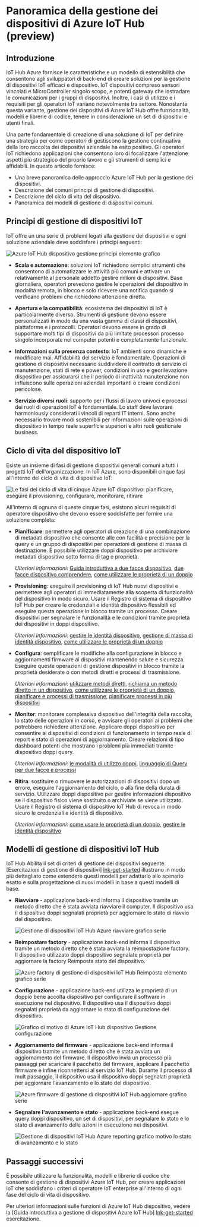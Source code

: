 <properties
 pageTitle="Panoramica della gestione di dispositivi IoT Hub | Microsoft Azure"
 description="In questo articolo viene fornita una panoramica di gestione dei dispositivi in Azure IoT Hub: enterprise ciclo di vita del dispositivo, riavviare il computer, reimpostare factory, aggiornamento del firmware, configurazione, due facce dispositivo, query, processi"
 services="iot-hub"
 documentationCenter=""
 authors="bzurcher"
 manager="timlt"
 editor=""/>

<tags
 ms.service="iot-hub"
 ms.devlang="na"
 ms.topic="get-started-article"
 ms.tgt_pltfrm="na"
 ms.workload="na"
 ms.date="10/03/2016"
 ms.author="bzurcher"/>

# <a name="overview-of-azure-iot-hub-device-management-preview"></a>Panoramica della gestione dei dispositivi di Azure IoT Hub (preview)

## <a name="introduction"></a>Introduzione

IoT Hub Azure fornisce le caratteristiche e un modello di estensibilità che consentono agli sviluppatori di back-end di creare soluzioni per la gestione di dispositivi IoT efficaci e dispositivo. IoT dispositivi compreso sensori vincolati e MicroController singolo scopo, e potenti gateway che instradare le comunicazioni per i gruppi di dispositivi.  Inoltre, i casi di utilizzo e i requisiti per gli operatori IoT variano notevolmente tra settore.  Nonostante questa variante, gestione dei dispositivi di Azure IoT Hub offre funzionalità, modelli e librerie di codice, tenere in considerazione un set di dispositivi e utenti finali.

Una parte fondamentale di creazione di una soluzione di IoT per definire una strategia per come operatori di gestiscono la gestione continuativa della loro raccolta dei dispositivi aziendale ha esito positivo. Gli operatori IoT richiedono applicazioni che consentono loro di focalizzare l'attenzione aspetti più strategico del proprio lavoro e gli strumenti di semplici e affidabili. In questo articolo fornisce:

- Una breve panoramica delle approccio Azure IoT Hub per la gestione dei dispositivi.
- Descrizione del comuni principi di gestione di dispositivi.
- Descrizione del ciclo di vita del dispositivo.
- Panoramica dei modelli di gestione di dispositivi comuni.

## <a name="iot-device-management-principles"></a>Principi di gestione di dispositivi IoT

IoT offre un una serie di problemi legati alla gestione dei dispositivi e ogni soluzione aziendale deve soddisfare i principi seguenti:

![Azure IoT Hub dispositivo gestione principi elemento grafico][img-dm_principles]

- **Scala e automazione**: soluzioni IoT richiedono semplici strumenti che consentono di automatizzare le attività più comuni e attivare un relativamente al personale addetto gestire milioni di dispositivi. Base giornaliera, operatori prevedono gestire le operazioni del dispositivo in modalità remota, in blocco e solo ricevere una notifica quando si verificano problemi che richiedono attenzione diretta.

- **Apertura e la compatibilità**: ecosistema dei dispositivi di IoT è particolarmente diverso. Strumenti di gestione devono essere personalizzati in modo da una vasta gamma di classi di dispositivi, piattaforme e i protocolli. Operatori devono essere in grado di supportare molti tipi di dispositivi da più limitate processori processo singolo incorporate nel computer potenti e completamente funzionale.

- **Informazioni sulla presenza contesto**: IoT ambienti sono dinamiche e modificare mai. Affidabilità del servizio è fondamentale. Operazioni di gestione di dispositivi necessario suddividere il contratto di servizio di manutenzione, stati di rete e power, condizioni in uso e georilevazione dispositivo per assicurarsi che il periodo di inattività manutenzione non influiscono sulle operazioni aziendali importanti o creare condizioni pericolose.

- **Servizio diversi ruoli**: supporto per i flussi di lavoro univoci e processi dei ruoli di operazioni IoT è fondamentale. Lo staff deve lavorare harmoniously considerati i vincoli di reparti IT interni.  Sono anche necessario trovare modi sostenibili per informazioni sulle operazioni di dispositivo in tempo reale superficie superiori e altri ruoli gestionale business.

## <a name="iot-device-lifecycle"></a>Ciclo di vita del dispositivo IoT

Esiste un insieme di fasi di gestione dispositivi generali comuni a tutti i progetti IoT dell'organizzazione. In IoT Azure, sono disponibili cinque fasi all'interno del ciclo di vita di dispositivo IoT:

![Le fasi del ciclo di vita di cinque Azure IoT dispositivo: pianificare, eseguire il provisioning, configurare, monitorare, ritirare][img-device_lifecycle]

All'interno di ognuna di queste cinque fasi, esistono alcuni requisiti di operatore dispositivo che devono essere soddisfatte per fornire una soluzione completa:

- **Pianificare**: permettere agli operatori di creazione di una combinazione di metadati dispositivo che consente alle con facilità e precisione per la query e un gruppo di dispositivi per operazioni di gestione di massa di destinazione. È possibile utilizzare doppi dispositivo per archiviare metadati dispositivo sotto forma di tag e proprietà.

    *Ulteriori informazioni*: [Guida introduttiva a due facce dispositivo][lnk-twins-getstarted], [due facce dispositivo comprendere][lnk-twins-devguide], [come utilizzare le proprietà di un doppio][lnk-twin-properties]

- **Provisioning**: eseguire il provisioning di IoT Hub nuovi dispositivi e permettere agli operatori di immediatamente alla scoperta di funzionalità del dispositivo in modo sicuro.  Usare il Registro di sistema di dispositivo IoT Hub per creare le credenziali e identità dispositivo flessibili ed eseguire questa operazione in blocco tramite un processo. Creare dispositivi per segnalare le funzionalità e le condizioni tramite proprietà dei dispositivi in doppi dispositivo.

    *Ulteriori informazioni*: [gestire le identità dispositivo][lnk-identity-registry], [gestione di massa di identità dispositivo][lnk-bulk-identity], [come utilizzare le proprietà di un doppio][lnk-twin-properties]

- **Configura**: semplificare le modifiche alla configurazione in blocco e aggiornamenti firmware ai dispositivi mantenendo salute e sicurezza. Eseguire queste operazioni di gestione dispositivi in blocco tramite la proprietà desiderate o con metodi diretti e processi di trasmissione.

    *Ulteriori informazioni*: [utilizzare metodi diretti][lnk-c2d-methods], [richiama un metodo diretto in un dispositivo][lnk-methods-devguide], [come utilizzare le proprietà di un doppio][lnk-twin-properties], [pianificare e processi di trasmissione][lnk-jobs], [pianificare processi in più dispositivi][lnk-jobs-devguide]

- **Monitor**: monitorare complessiva dispositivo dell'integrità della raccolta, lo stato delle operazioni in corso, e avvisare gli operatori ai problemi che potrebbero richiedere attenzione.  Applicare doppi dispositivo per consentire ai dispositivi di condizioni di funzionamento in tempo reale di report e stato di operazioni di aggiornamento. Creare relazioni di tipo dashboard potenti che mostrano i problemi più immediati tramite dispositivo doppi query.

    *Ulteriori informazioni*: [le modalità di utilizzo doppi][lnk-twin-properties], [linguaggio di Query per due facce e processi][lnk-query-language]

- **Ritira**: sostituire o rimuovere le autorizzazioni di dispositivi dopo un errore, eseguire l'aggiornamento del ciclo, o alla fine della durata di servizio.  Utilizzare doppi dispositivo per gestire informazioni dispositivo se il dispositivo fisico viene sostituito o archiviate se viene utilizzato. Usare il Registro di sistema di dispositivo IoT Hub di revoca in modo sicuro le credenziali e identità di dispositivo.

    *Ulteriori informazioni*: [come usare le proprietà di un doppio][lnk-twin-properties], [gestire le identità dispositivo][lnk-identity-registry]

## <a name="iot-hub-device-management-patterns"></a>Modelli di gestione di dispositivi IoT Hub

IoT Hub Abilita il set di criteri di gestione dei dispositivi seguente.  [Esercitazioni di gestione di dispositivi] [ lnk-get-started] illustrano in modo più dettagliato come estendere questi modelli per adattarlo allo scenario esatto e sulla progettazione di nuovi modelli in base a questi modelli di base.

- **Riavviare** - applicazione back-end informa il dispositivo tramite un metodo diretto che è stata avviata riavviare il computer.  Il dispositivo usa il dispositivo doppi segnalati proprietà per aggiornare lo stato di riavvio del dispositivo.

    ![Gestione di dispositivi IoT Hub Azure riavviare grafico serie][img-reboot_pattern]

- **Reimpostare factory** - applicazione back-end informa il dispositivo tramite un metodo diretto che è stata avviata la reimpostazione factory.  Il dispositivo utilizzato doppi dispositivo segnalate proprietà per aggiornare la factory Reimposta stato del dispositivo.

    ![Azure factory di gestione di dispositivi IoT Hub Reimposta elemento grafico serie][img-facreset_pattern]

- **Configurazione** - applicazione back-end utilizza le proprietà di un doppio bene accolta dispositivo per configurare il software in esecuzione nel dispositivo.  Il dispositivo usa il dispositivo doppi segnalati proprietà da aggiornare lo stato di configurazione del dispositivo.

    ![Grafico di motivo di Azure IoT Hub dispositivo Gestione configurazione][img-config_pattern]

- **Aggiornamento del firmware** - applicazione back-end informa il dispositivo tramite un metodo diretto che è stata avviata un aggiornamento del firmware.  Il dispositivo invia un processo più passaggi per scaricare il pacchetto del firmware, applicare il pacchetto firmware e infine riconnettersi al servizio IoT Hub.  Durante il processo di mult passaggio, il dispositivo usa il dispositivo doppi segnalati proprietà per aggiornare l'avanzamento e lo stato del dispositivo.

    ![Azure firmware di gestione di dispositivi IoT Hub aggiornare grafico serie][img-fwupdate_pattern]

- **Segnalare l'avanzamento e stato** - applicazione back-end esegue query doppi dispositivo, un set di dispositivi, per segnalare lo stato e lo stato di avanzamento delle azioni in esecuzione nei dispositivi.

    ![Gestione di dispositivi IoT Hub Azure reporting grafico motivo lo stato di avanzamento e lo stato][img-report_progress_pattern]

## <a name="next-steps"></a>Passaggi successivi

È possibile utilizzare la funzionalità, modelli e librerie di codice che consente di gestione di dispositivi Azure IoT Hub, per creare applicazioni IoT che soddisfano i criteri di operatore IoT enterprise all'interno di ogni fase del ciclo di vita di dispositivo.

Per ulteriori informazioni sulle funzioni di Azure IoT Hub dispositivo, vedere la [Guida introduttiva a gestione di dispositivi Azure IoT Hub] [ lnk-get-started] esercitazione.

<!-- Images and links -->
[img-dm_principles]: media/iot-hub-device-management-overview/image4.png
[img-device_lifecycle]: media/iot-hub-device-management-overview/image5.png
[img-config_pattern]: media/iot-hub-device-management-overview/configuration-pattern.png
[img-facreset_pattern]: media/iot-hub-device-management-overview/facreset-pattern.png
[img-fwupdate_pattern]: media/iot-hub-device-management-overview/fwupdate-pattern.png
[img-reboot_pattern]: media/iot-hub-device-management-overview/reboot-pattern.png
[img-report_progress_pattern]: media/iot-hub-device-management-overview/report-progress-pattern.png

[lnk-twins-devguide]: iot-hub-devguide-device-twins.md
[lnk-get-started]: iot-hub-device-management-get-started.md
[lnk-twins-getstarted]: iot-hub-node-node-twin-getstarted.md
[lnk-twin-properties]: iot-hub-node-node-twin-how-to-configure.md
[lnk-hub-getstarted]: iot-hub-csharp-csharp-getstarted.md
[lnk-identity-registry]: iot-hub-devguide-identity-registry.md
[lnk-bulk-identity]: iot-hub-bulk-identity-mgmt.md
[lnk-query-language]: iot-hub-devguide-query-language.md
[lnk-c2d-methods]: iot-hub-c2d-methods.md
[lnk-methods-devguide]: iot-hub-devguide-direct-methods.md
[lnk-jobs]: iot-hub-schedule-jobs.md
[lnk-jobs-devguide]: iot-hub-devguide-jobs.md